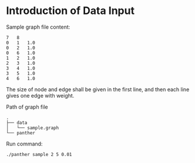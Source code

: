 # Introduction of Data Input

Sample graph file content:

```
7	8
0	1	1.0
0	2	1.0
0	6	1.0
1	2	1.0
2	3	1.0
3	4	1.0
3	5	1.0
4	6	1.0
```

The size of node and edge shall be given in the first line, and then each line gives one edge with weight.


Path of graph file

```
.
├── data
│   └── sample.graph
└── panther
```

Run command:

```
./panther sample 2 5 0.01
```


